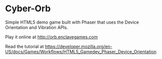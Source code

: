 Cyber-Orb
=========

Simple HTML5 demo game built with Phaser that uses the Device Orientation and Vibration APIs.

Play it online at http://orb.enclavegames.com

Read the tutorial at https://developer.mozilla.org/en-US/docs/Games/Workflows/HTML5_Gamedev_Phaser_Device_Orientation